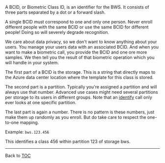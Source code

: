 A BCID, or Biometric Class ID, is an identifier for the BWS. It consists of
three parts separated by a dot or a forward slash.

A single BCID must correspond to one and only one person. Never enroll different
people with the same BCID or use the same BCID for different people! Doing so
will severely degrade recognition.

We care about data privacy, so we don't want to know anything about your users.
You manage your users data with an associated BCID. And when you want to make a
biometric call, you provide the BCID and one ore more samples. We then tell you
the result of that biometric operation which you will handle in your system.

The first part of a BCID is the storage. This is a string that directly maps to
the Azure data center location where the template for this class is stored.

The second part is a partition. Typically you're assigned a partition and will
always use that number. Advanced use cases might need several partitions per
storage to its users in different groups. Note that an [identify](./identify.md) call only ever
looks at one specific partition.

The last part is again a number. There is no pattern is these numbers, just make
them up randomly as you enroll. But do take care to respect the one-to-one
mapping.

Example: `bws.123.456`

This identifies a class 456 within partition 123 of storage bws.

---

Back to [TOC](./toc.md)